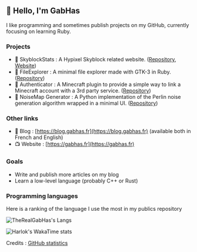## 👋 Hello, I'm GabHas

I like programming and sometimes publish projects on my GitHub, currently focusing on learning Ruby.

### Projects
- 🎨 SkyblockStats : A Hypixel Skyblock related website. ([Repository](https://github.com/TheRealGabHas/SkyblockStats), [Website](https://sbs.gabhas.fr))
- 📁 FileExplorer : A minimal file explorer made with GTK-3 in Ruby. ([Repository](https://github.com/TheRealGabHas/FileExplorer))
- 🔐 Authenticator : A Minecraft plugin to provide a simple way to link a Minecraft account with a 3rd party service. ([Repository](https://github.com/TheRealGabHas/Authenticator))
- 📶 NoiseMap Generator : A Python implementation of the Perlin noise generation algorithm wrapped in a minimal UI. ([Repository](https://github.com/TheRealGabHas/NoiseMap-Generator))

### Other links
- 📝 Blog : [https://blog.gabhas.fr](https://blog.gabhas.fr) (available both in French and English)
- 📺 Website : [https://gabhas.fr](https://gabhas.fr)

### Goals
- Write and publish more articles on my blog
- Learn a low-level language (probably C++ or Rust)

### Programming languages
Here is a ranking of the language I use the most in my publics repository

![TheRealGabHas's Langs](https://github-readme-stats.vercel.app/api/top-langs?username=TheRealGabHas&layout=compact&langs_count=6&theme=tokyonight)

![Harlok's WakaTime stats](https://github-readme-stats.vercel.app/api/wakatime?username=@df0c5a14-b842-4a24-a8f2-d23bf8f0eb6f&layout=compact&langs_count=10&theme=tokyonight)

Credits : [GitHub statistics](https://github.com/anuraghazra/github-readme-stats)

